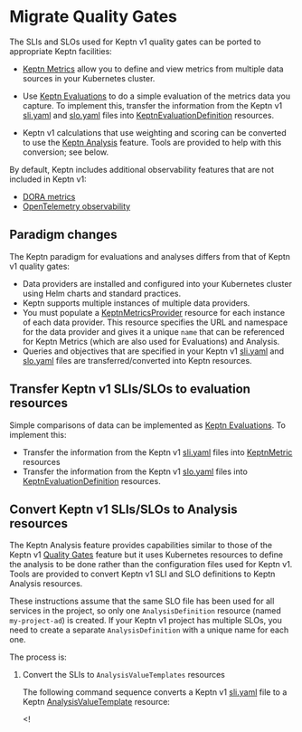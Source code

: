 # Migrate Quality Gates

The SLIs and SLOs used for Keptn v1 quality gates can be ported to
appropriate Keptn facilities:

* [Keptn Metrics](../guides/evaluatemetrics.md/)
  allow you to define and view metrics
  from multiple data sources in your Kubernetes cluster.
* Use
  [Keptn Evaluations](../guides/evaluations.md)
  to do a simple evaluation of the metrics data you capture.
  To implement this, transfer the information from the Keptn v1
  [sli.yaml](https://keptn.sh/docs/1.0.x/reference/files/sli/)
  and
  [slo.yaml](https://keptn.sh/docs/1.0.x/reference/files/slo/)
  files into
  [KeptnEvaluationDefinition](../reference/crd-reference/evaluationdefinition.md)
  resources.

* Keptn v1 calculations that use weighting and scoring
  can be converted to use the
  [Keptn Analysis](../guides/slo.md)
  feature.
  Tools are provided to help with this conversion;
  see below.

By default, Keptn includes additional observability features
that are not included in Keptn v1:

* [DORA metrics](../guides/dora.md)
* [OpenTelemetry observability](../guides/otel.md)

## Paradigm changes

The Keptn paradigm for evaluations and analyses
differs from that of Keptn v1 quality gates:

* Data providers are installed and configured into your Kubernetes cluster
  using Helm charts and standard practices.
* Keptn supports multiple instances of multiple data providers.
* You must populate a
  [KeptnMetricsProvider](../reference/crd-reference/metricsprovider.md) resource
  for each instance of each data provider.
  This resource specifies the URL and namespace for the data provider
  and gives it a unique `name` that can be referenced
  for Keptn Metrics (which are also used for Evaluations) and Analysis.
* Queries and objectives that are specified in your Keptn v1
  [sli.yaml](https://keptn.sh/docs/1.0.x/reference/files/sli/)
  and
  [slo.yaml](https://keptn.sh/docs/1.0.x/reference/files/slo/)
  files are transferred/converted into Keptn resources.

## Transfer Keptn v1 SLIs/SLOs to evaluation resources

Simple comparisons of data can be implemented as
[Keptn Evaluations](../guides/evaluations.md).
To implement this:

* Transfer the information from the Keptn v1
  [sli.yaml](https://keptn.sh/docs/1.0.x/reference/files/sli/)
  files into
  [KeptnMetric](../reference/crd-reference/metric.md) resources
* Transfer the information from the Keptn v1
  [slo.yaml](https://keptn.sh/docs/1.0.x/reference/files/slo/)
  files into
  [KeptnEvaluationDefinition](../reference/crd-reference/evaluationdefinition.md)
  resources.

## Convert Keptn v1 SLIs/SLOs to Analysis resources

The Keptn Analysis feature provides capabilities
similar to those of the Keptn v1
[Quality Gates](https://keptn.sh/docs/1.0.x/define/quality-gates/)
feature
but it uses Kubernetes resources to define the analysis to be done
rather than the configuration files used for Keptn v1.
Tools are provided to convert Keptn v1 SLI and SLO definitions
to Keptn Analysis resources.

These instructions assume that the same SLO file
has been used for all services in the project,
so only one `AnalysisDefinition` resource
(named `my-project-ad`) is created.
If your Keptn v1 project has multiple SLOs,
you need to create a separate `AnalysisDefinition`
with a unique name for each one.

The process is:

1. Convert the SLIs to `AnalysisValueTemplates` resources

   The following command sequence converts a Keptn v1
   [sli.yaml](https://keptn.sh/docs/1.0.x/reference/files/sli/)
   file to a Keptn
   [AnalysisValueTemplate](../reference/crd-reference/analysisvaluetemplate.md)
   resource:

   <!